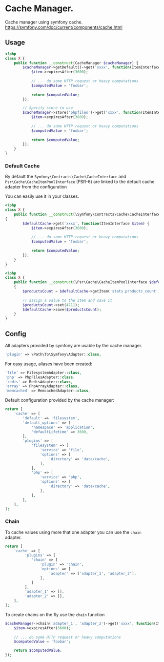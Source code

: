 # Cache Manager.

Cache manager using symfony cache. https://symfony.com/doc/current/components/cache.html

## Usage

```php
<?php
class X {
    public function __construct(CacheManager $cacheManager) {
        $cacheManager->getDefault()->get('xxxx', function(ItemInterface $item) {
            $item->expiresAfter(3600);
            
            // ... do some HTTP request or heavy computations
            $computedValue = 'foobar';
        
            return $computedValue;
        });

        // Specify store to use
        $cacheManager->store('phpfiles')->get('xxxx', function(ItemInterface $item) {
            $item->expiresAfter(3600);
            
            // ... do some HTTP request or heavy computations
            $computedValue = 'foobar';
        
            return $computedValue;
        });
    }
}

```

### Default Cache

By default the `Symfony\Contracts\Cache\CacheInterface` and `Psr\Cache\CacheItemPoolInterface` (PSR-6) are linked to the default cache adapter from the configuration

You can easily use it in your classes.

```php
<?php
class X {
    public function __construct(\Symfony\Contracts\Cache\CacheInterface $defaultCache) 
{
        $defaultCache->get('xxxx', function(ItemInterface $item) {
            $item->expiresAfter(3600);
            
            // ... do some HTTP request or heavy computations
            $computedValue = 'foobar';
        
            return $computedValue;
        });
    }
}
```

```php
<?php
class X {
    public function __construct(\Psr\Cache\CacheItemPoolInterface $defaultCache) 
    {
        $productsCount = $defaultCache->getItem('stats.products_count');
        
        // assign a value to the item and save it
        $productsCount->set(4711);
        $defaultCache->save($productsCount);
    }
}
```


## Config

All adapters provided by symfony are usable by the cache manager.

```php
'plugin' => \Path\To\Symfony\Adapter::class,
```

For easy usage, aliases have been created:

```php
'file' => FilesystemAdapter::class,
'php' => PhpFilesAdapter::class,
'redis' => RedisAdapter::class,
'array' => PhpArrayAdapter::class,
'memcached' => MemcachedAdapter::class,
```

Default configuration provided by the cache manager: 

```php
return [
    'cache' => [
        'default' => 'filesystem',
        'default_options' => [
            'namespace' => 'application',
            'defaultLifetime' => 3600,
        ],
        'plugins' => [
            'filesystem' => [
                'service' => 'file',
                'options' => [
                    'directory' => 'data/cache',
                ],
            ],
            'php' => [
                'service' => 'php',
                'options' => [
                    'directory' => 'data/cache',
                ],
            ],
        ],
    ],
];
```

### Chain 

To cache values using more that one adapter you can use the `chain` adapter.

```php
return [
    'cache' => [
         'plugins' => [
            'chain' => [
                'plugin' => 'chain',
                'options' => [
                    'adapter' => ['adapter_1', 'adapter_2'],
                ],
            ]
         ],
         'adapter_1' => [],
         'adapter_2' => [],
    ],
];
```

To create chains on the fly use the `chain` function 

```php
$cacheManager->chain('adapter_1', 'adapter_2')->get('xxxx', function(ItemInterface $item) {
    $item->expiresAfter(3600);
    
    // ... do some HTTP request or heavy computations
    $computedValue = 'foobar';

    return $computedValue;
});
```
